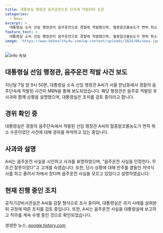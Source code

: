 ```yaml
---
title: 대통령실 행정관 음주운전으로 단속에 적발되어 논란
categories:
  - News
excerpt: >
  대통령실 소속 선임 행정관이 음주운전으로 경찰에 적발됐으며, 혈중알코올농도가 면허 취소 수준이었던 사실이 확인됐습니다. 행정관은 반주를 곁들인 저녁식사를 한 뒤 차에서 잤다가 음주운전을 인정했고, 대통령실에 보고한 뒤 직무는 계속 수행 중이라고 전해졌습니다. 현재 공직기강비서관실이 조사 중이며, 대통령실은 규정에 따른 조치를 검토 중인 상황입니다.
feature_text: >
  대통령실 소속 선임 행정관이 음주운전으로 경찰에 적발됐으며, 혈중알코올농도가 면허 취소 수준이었던 사실이 확인됐습니다. 행정관은 반주를 곁들인 저녁식사를 한 뒤 차에서 잤다가 음주운전을 인정했고, 대통령실에 보고한 뒤 직무는 계속 수행 중이라고 전해졌습니다. 현재 공직기강비서관실이 조사 중이며, 대통령실은 규정에 따른 조치를 검토 중인 상황입니다.
image: 'https://www.behealthy4u.com/wp-content/uploads/2024/06/news.jpg'
---
```


<p><img src="https://www.behealthy4u.com/wp-content/uploads/2024/06/news.jpg" alt="info 속보" /></p>

<h2>대통령실 선임 행정관, 음주운전 적발 사건 보도</h2>

<p data-ke-size="size16">지난달 7일 밤 9시 50분, 대통령실 소속 선임 행정관 A씨가 서울 한남동에서 경찰의 음주단속에 적발된 사건이 MBN을 통해 보도되었습니다. 해당 행정관은 음주로 적발된 후 사과와 함께 상황을 설명했으며, 대통령실은 조치를 검토 중이라고 합니다.</p>

<h2 data-ke-size="size26">경위 확인 중</h2>

<p data-ke-size="size16">대통령실은 경찰의 음주단속에서 적발된 선임 행정관 A씨의 혈중알코올농도가 면허 취소 수준이었던 사건에 대해 경위를 파악하고 있는 중입니다.</p>

<h2 data-ke-size="size26">사과와 설명</h2>

<p data-ke-size="size16">A씨는 음주운전 사실을 시인하고 사과를 표명하였으며, "음주운전 사실을 인정한다. 무조건 잘못이었다"고 고개를 숙였습니다. 또한, 당시 상황에 대해 반주를 곁들인 저녁식사를 하고 졸려서 차에서 잤다며 음주운전 사실을 모르고 있었다고 설명하였습니다.</p>

<h2 data-ke-size="size26">현재 진행 중인 조치</h2>

<p data-ke-size="size16">공직기강비서관실은 A씨를 감찰 형식으로 조사 중이며, 대통령실은 과거 사례를 살펴본 뒤 규정에 따른 조치를 검토 중입니다. 또한, A씨는 음주운전 사실을 대통령실에 보고하고 직무를 계속 수행 중인 것으로 확인되었습니다.</p>
생생한 뉴스, <a href="https://qoogle.tistory.com" rel="dofollow">qoogle.tistory.com</a>


